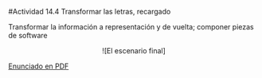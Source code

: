 #Actividad 14.4  Transformar las letras, recargado

Transformar la información a representación y de vuelta; componer piezas de software


<center>
![El escenario final]
</center>


[Enunciado en PDF][PDF]

[PDF]: 
https://raw.githubusercontent.com/gobstones/laprogramacionysudidactica2/master/Proyectos/14.Representaci%C3%B3n%20de%20informaci%C3%B3n/14.4.Transformar%20las%20letras%2C%20recargado/resources/description.pdf "Enunciado de 'Transformar las letras, recargado' en PDF"